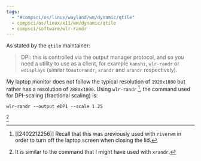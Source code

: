 ```yaml
---
tags:
  - "#compsci/os/linux/wayland/wm/dynamic/qtile"
  - compsci/os/linux/x11/wm/dynamic/qtile
  - compsci/software/wlr-randr
---
```

As stated by the `qtile` maintainer:
> DPI: this is controlled via the output manager protocol, and so you need a utility to use as a client, for example `kanshi`, `wlr-randr` or `wdisplays` (similar to`autorandr`, `xrandr` and `arandr` respectively).

My laptop monitor does not follow the typical resolution of `1920x1080` but rather has a resolution of `2880x1800`.  Using `wlr-randr` [^1], the command used for DPI-scaling (fractional scaling) is:
```
wlr-randr --output eDP1 --scale 1.25
```
[^2]

[^1]: [[2402212256]] Recall that this was previously used with `riverwm` in order to turn off the laptop screen when closing the lid.
[^2]: It is similar to the command that I might have used with `xrandr`.